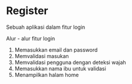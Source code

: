 # Register
Sebuah aplikasi dalam fitur login

Alur - alur fitur login
1. Memasukkan email dan password
2. Memvalidasi masukan
3. Memvalidasi pengguna dengan deteksi wajah
4. Memasukkan nama ibu untuk validasi
5. Menampilkan halam home
